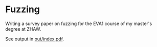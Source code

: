 # Fuzzing

Writing a survey paper on fuzzing for the EVA1 course of my master's degree at ZHAW.

See output in [out/index.pdf](out/index.pdf).